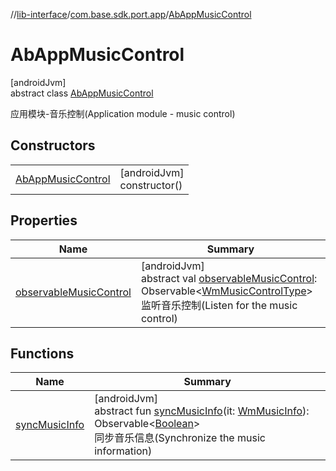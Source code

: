 //[lib-interface](../../../index.md)/[com.base.sdk.port.app](../index.md)/[AbAppMusicControl](index.md)

# AbAppMusicControl

[androidJvm]\
abstract class [AbAppMusicControl](index.md)

应用模块-音乐控制(Application module - music control)

## Constructors

| | |
|---|---|
| [AbAppMusicControl](-ab-app-music-control.md) | [androidJvm]<br>constructor() |

## Properties

| Name | Summary |
|---|---|
| [observableMusicControl](observable-music-control.md) | [androidJvm]<br>abstract val [observableMusicControl](observable-music-control.md): Observable&lt;[WmMusicControlType](../../com.base.sdk.entity.apps/-wm-music-control-type/index.md)&gt;<br>监听音乐控制(Listen for the music control) |

## Functions

| Name | Summary |
|---|---|
| [syncMusicInfo](sync-music-info.md) | [androidJvm]<br>abstract fun [syncMusicInfo](sync-music-info.md)(it: [WmMusicInfo](../../com.base.sdk.entity.apps/-wm-music-info/index.md)): Observable&lt;[Boolean](https://kotlinlang.org/api/latest/jvm/stdlib/kotlin/-boolean/index.html)&gt;<br>同步音乐信息(Synchronize the music information) |
